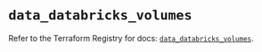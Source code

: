 # `data_databricks_volumes`

Refer to the Terraform Registry for docs: [`data_databricks_volumes`](https://registry.terraform.io/providers/databricks/databricks/1.93.0/docs/data-sources/volumes).

